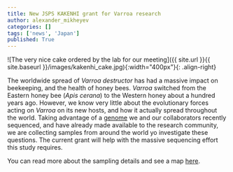 ```yaml
---
title: New JSPS KAKENHI grant for Varroa research
author: alexander_mikheyev
categories: []
tags: ['news', 'Japan']
published: True
---
```


![The very nice cake ordered by the lab for our meeting]({{ site.url }}{{ site.baseurl }}/images/kakenhi_cake.jpg){:width="400px"}{: .align-right}

The worldwide spread of _Varroa destructor_ has had a massive impact on beekeeping, and the health of honey bees. _Varroa_ switched from the Eastern honey bee (_Apis cerana_) to the Western honey about a hundred years ago. However, we know very little about the evolutionary forces acting on _Varroa_ on its new hosts, and how it actually spread throughout the world. Taking advantage of a [genome](https://www.ncbi.nlm.nih.gov/genome/937?genome_assembly_id=335323) we and our collaborators recently sequenced, and have already made available to the research community, we are collecting samples from around the world yo investigate these questions. The current grant will help with the massive sequencing effort this study requires.

You can read more about the sampling details and see a map [here](https://mikheyevlab.github.io/varroa-map/).
